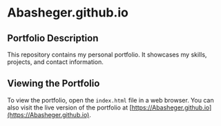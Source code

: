 # Abasheger.github.io

## Portfolio Description

This repository contains my personal portfolio. It showcases my skills, projects, and contact information.

## Viewing the Portfolio

To view the portfolio, open the `index.html` file in a web browser. You can also visit the live version of the portfolio at [https://Abasheger.github.io](https://Abasheger.github.io).
